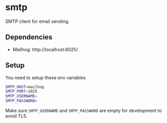 # smtp
SMTP client for email sending.

## Dependencies

* Mailhog: http://localhost:8025/

## Setup

You need to setup these env variables

```sh
SMTP_HOST=mailhog
SMTP_PORT=1025
SMTP_USERNAME=
SMTP_PASSWORD=
```

Make sure `SMTP_USERNAME` and `SMTP_PASSWORD` are empty for development to avoid TLS.
